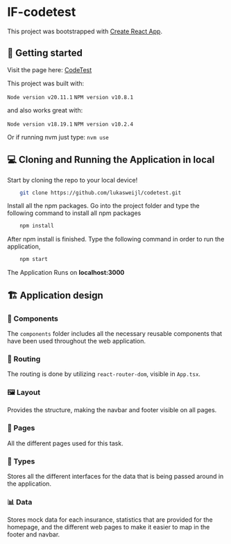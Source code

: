 # IF-codetest

This project was bootstrapped with [Create React App](https://github.com/facebook/create-react-app).

## 🚀 Getting started

Visit the page here: [CodeTest](https://codetest-neon.vercel.app/)

This project was built with:

`Node version v20.11.1`
`NPM version v10.8.1`

and also works great with:

`Node version v18.19.1`
`NPM version v10.2.4`

Or if running nvm just type: `nvm use`

## 💻 Cloning and Running the Application in local

Start by cloning the repo to your local device!

```bash
    git clone https://github.com/lukasweijl/codetest.git
```

Install all the npm packages. Go into the project folder and type the following command to install all npm packages

```bash
    npm install
```

After npm install is finished.
Type the following command in order to run the application,

```bash
    npm start
```

The Application Runs on **localhost:3000**

## 🏗️ Application design

### 🧩 Components

The `components` folder includes all the necessary reusable components that have been used throughout the web application.

### 🚦 Routing

The routing is done by utilizing `react-router-dom`, visible in `App.tsx`.

### 🖼️ Layout

Provides the structure, making the navbar and footer visible on all pages.

### 📄 Pages

All the different pages used for this task.

### 📝 Types

Stores all the different interfaces for the data that is being passed around in the application.

### 📊 Data

Stores mock data for each insurance, statistics that are provided for the homepage, and the different web pages to make it easier to map in the footer and navbar.
